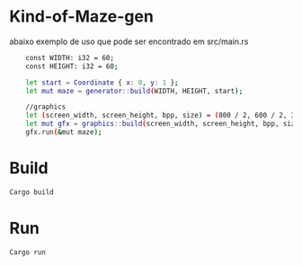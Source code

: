 # Kind-of-Maze-gen
abaixo exemplo de uso que pode ser encontrado em src/main.rs

``` sh
    const WIDTH: i32 = 60;
    const HEIGHT: i32 = 60;

    let start = Coordinate { x: 0, y: 1 };
    let mut maze = generator::build(WIDTH, HEIGHT, start);

    //graphics
    let (screen_width, screen_height, bpp, size) = (800 / 2, 600 / 2, 32, 4);
    let mut gfx = graphics::build(screen_width, screen_height, bpp, size);
    gfx.run(&mut maze);
```

# Build

``` sh
Cargo build
```

# Run
``` sh
Cargo run
```
